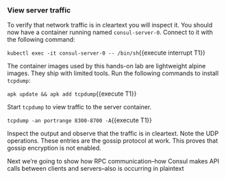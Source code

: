 ### View server traffic

To verify that network traffic is in cleartext you will inspect it.
You should now have a container running named `consul-server-0`. Connect
to it with the following command:

`kubectl exec -it consul-server-0 -- /bin/sh`{{execute interrupt T1}}

The container images used by this hands-on lab are lightweight alpine images. They ship with
limited tools. Run the following commands to install `tcpdump`:

`apk update && apk add tcpdump`{{execute T1}}

Start `tcpdump` to view traffic to the server container.

`tcpdump -an portrange 8300-8700 -A`{{execute T1}}

Inspect the output and observe that the traffic is in cleartext.
Note the UDP operations. These entries are the gossip protocol at work.
This proves that gossip encryption is not enabled.

Next we’re going to show how RPC communication–how Consul makes API
calls between clients and servers–also is occurring in plaintext
